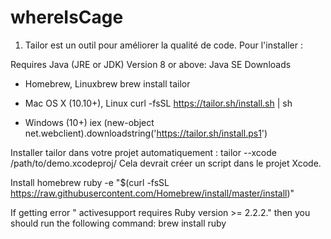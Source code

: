 # whereIsCage

1.	Tailor est un outil pour améliorer la qualité de code. Pour l'installer :

Requires Java (JRE or JDK) Version 8 or above: Java SE Downloads

- Homebrew, Linuxbrew
brew install tailor

- Mac OS X (10.10+), Linux
curl -fsSL https://tailor.sh/install.sh | sh

- Windows (10+)
iex (new-object net.webclient).downloadstring('https://tailor.sh/install.ps1')

Installer tailor dans votre projet automatiquement :
tailor --xcode /path/to/demo.xcodeproj/
Cela devrait créer un script dans le projet Xcode.

Install homebrew
ruby -e "$(curl -fsSL https://raw.githubusercontent.com/Homebrew/install/master/install)"

If getting error 
"	activesupport requires Ruby version >= 2.2.2."
then you should run the following command:
brew install ruby

